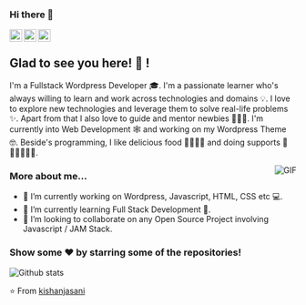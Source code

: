 ### Hi there 👋

<a href="https://twitter.com/jasani_kishan">
  <img align="left" alt="Kishan's Twitter" width="22px" src="https://cdn.jsdelivr.net/npm/simple-icons@v3/icons/twitter.svg" />
</a>
<a href="https://www.linkedin.com/in/kishan-jasani/">
  <img align="left" alt="Kishan's Linkdein" width="22px" src="https://cdn.jsdelivr.net/npm/simple-icons@v3/icons/linkedin.svg" />
</a>
<a href="https://github.com/kishanjasani">
  <img align="left" alt="Kishan's Github" width="22px" src="https://cdn.jsdelivr.net/npm/simple-icons@v3/icons/github.svg" />
</a>

<br />

## Glad to see you here! 🤩 !

I'm a Fullstack Wordpress Developer 🎓. I'm a passionate learner who's always willing to learn and work across technologies and domains 💡. I love to explore new technologies and leverage them to solve real-life problems ✨. Apart from that I also love to guide and mentor newbies 👨🏻‍💻. I'm currently into Web Development 🕸️ and working on my Wordpress Theme 🤓. Beside's programming, I like delicious food 🥗🥩🌮🍣 and doing supports 🏃⛹️‍♂️🏋🏼‍♂️.

<img align="right" alt="GIF" src="https://media.giphy.com/media/iIqmM5tTjmpOB9mpbn/giphy.gif" />

### More about me...

- 🔭 I’m currently working on Wordpress, Javascript, HTML, CSS etc 💻.
- 🌱 I’m currently learning Full Stack Development 🚀.
- 👯 I’m looking to collaborate on any Open Source Project involving Javascript / JAM Stack.

### Show some ❤️ by starring some of the repositories!

![Github stats](https://github-readme-stats.vercel.app/api?username=kishanjasani&show_icons=true&hide_border=true)

⭐️ From [kishanjasani](https://github.com/kishanjasani)
